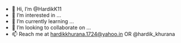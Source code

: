 - 👋 Hi, I’m @HardikK11
- 👀 I’m interested in ...
- 🌱 I’m currently learning ...
- 💞️ I’m looking to collaborate on ...
- 📫 Reach me at hardikkhurana.1724@yahoo.in OR @hardik_khurana

<!---
HardikK11/HardikK11 is a ✨ special ✨ repository because its `README.md` (this file) appears on your GitHub profile.
You can click the Preview link to take a look at your changes.
--->

